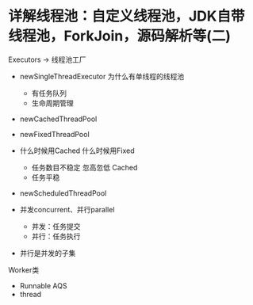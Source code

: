 # 详解线程池：自定义线程池，JDK自带线程池，ForkJoin，源码解析等(二)


Executors -> 线程池工厂

- newSingleThreadExecutor 为什么有单线程的线程池
    - 有任务队列
    - 生命周期管理
- newCachedThreadPool
- newFixedThreadPool
- 什么时候用Cached 什么时候用Fixed
    - 任务数目不稳定 忽高忽低 Cached
    - 任务平稳

- newScheduledThreadPool

- 并发concurrent、并行parallel
    - 并发：任务提交
    - 并行：任务执行
- 并行是并发的子集

Worker类
- Runnable AQS
- thread
